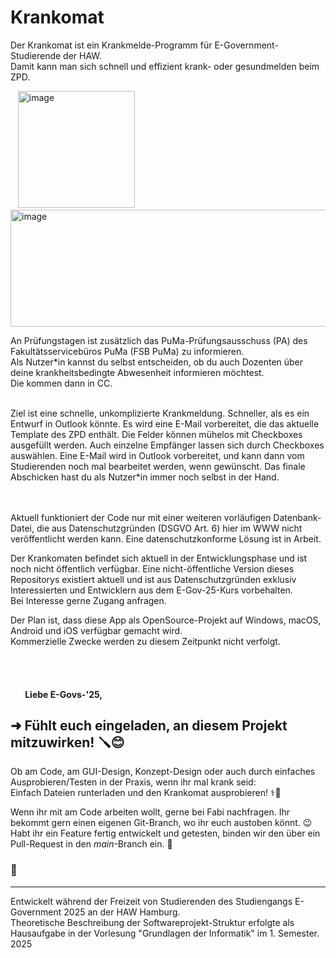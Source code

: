 # Krankomat
Der Krankomat ist ein Krankmelde-Programm für E-Government-Studierende der HAW.  
Damit kann man sich schnell und effizient krank- oder gesundmelden beim ZPD.

&nbsp;&nbsp;&nbsp;<img width="187" height="187" alt="image" src="https://github.com/user-attachments/assets/2a168e3d-2948-4ad9-8d6b-746929e88f25" />&nbsp;&nbsp;&nbsp;&nbsp;<img width="561" height="187" alt="image" src="https://github.com/user-attachments/assets/acaef07f-ee69-435a-b7d8-a80ef2dd473d" />



An Prüfungstagen ist zusätzlich das PuMa-Prüfungsausschuss (PA) des Fakultätsservicebüros PuMa (FSB PuMa) zu informieren.  
Als Nutzer*in kannst du selbst entscheiden, ob du auch Dozenten über deine krankheitsbedingte Abwesenheit informieren möchtest.  
Die kommen dann in CC.

 <br>
Ziel ist eine schnelle, unkomplizierte Krankmeldung. Schneller, als es ein Entwurf in Outlook könnte.  
Es wird eine E-Mail vorbereitet, die das aktuelle Template des ZPD enthält.  
Die Felder können mühelos mit Checkboxes ausgefüllt werden.  
Auch einzelne Empfänger lassen sich durch Checkboxes auswählen.  
Eine E-Mail wird in Outlook vorbereitet, und kann dann vom Studierenden noch mal bearbeitet werden, wenn gewünscht.  
Das finale Abschicken hast du als Nutzer*in immer noch selbst in der Hand.


 <br>

 <br>

 <br>

 Aktuell funktioniert der Code nur mit einer weiteren vorläufigen Datenbank-Datei, die aus Datenschutzgründen (DSGVO Art. 6) hier im WWW nicht veröffentlicht werden kann.
 Eine datenschutzkonforme Lösung ist in Arbeit.
 
 Der Krankomaten befindet sich aktuell in der Entwicklungsphase und ist noch nicht öffentlich verfügbar.
 Eine nicht-öffentliche Version dieses Repositorys existiert aktuell und ist aus Datenschutzgründen exklusiv Interessierten und Entwicklern aus dem E-Gov-25-Kurs vorbehalten.  
 Bei Interesse gerne Zugang anfragen.
 
 Der Plan ist, dass diese App als OpenSource-Projekt auf Windows, macOS, Android und iOS verfügbar gemacht wird.  
 Kommerzielle Zwecke werden zu diesem Zeitpunkt nicht verfolgt.
 
 <br>
 <br>
 
#### &nbsp;&nbsp;&nbsp;&nbsp;&nbsp;&nbsp;&nbsp;Liebe E-Govs-'25,
## ➜ Fühlt euch eingeladen, an diesem Projekt mitzuwirken! 🪛😊
Ob am Code, am GUI-Design, Konzept-Design oder auch durch einfaches Ausprobieren/Testen in der Praxis, wenn ihr mal krank seid:  
Einfach Dateien runterladen und den Krankomat ausprobieren! ⚕️🏥

Wenn ihr mit am Code arbeiten wollt, gerne bei Fabi nachfragen. Ihr bekommt gern einen eigenen Git-Branch, wo ihr euch austoben könnt. 😉  
Habt ihr ein Feature fertig entwickelt und getesten, binden wir den über ein Pull-Request in den _main_-Branch ein. 🪷
### 👷

---

Entwickelt während der Freizeit von Studierenden des Studiengangs E-Government 2025 an der HAW Hamburg.  
Theoretische Beschreibung der Softwareprojekt-Struktur erfolgte als Hausaufgabe in der Vorlesung "Grundlagen der Informatik" im 1. Semester.  
2025
